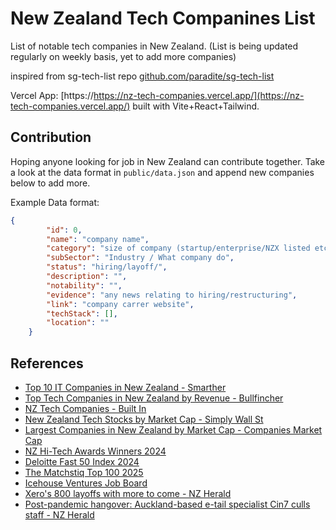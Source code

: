 # New Zealand Tech Companines List

List of notable tech companies in New Zealand. (List is being updated regularly on weekly basis, yet to add more companies)

inspired from sg-tech-list repo [github.com/paradite/sg-tech-list](https://github.com/paradite/sg-tech-list)

Vercel App: [https://https://nz-tech-companies.vercel.app/](https://nz-tech-companies.vercel.app/)
built with Vite+React+Tailwind.

## Contribution

Hoping anyone looking for job in New Zealand can contribute together.
Take a look at the data format in `public/data.json` and append new companies below to add more.

Example Data format:
```json
{
        "id": 0,
        "name": "company name",
        "category": "size of company (startup/enterprise/NZX listed etc)",
        "subSector": "Industry / What company do",
        "status": "hiring/layoff/",
        "description": "",
        "notability": "",
        "evidence": "any news relating to hiring/restructuring",
        "link": "company carrer website",
        "techStack": [],
        "location": ""
    }
```

## References

- [Top 10 IT Companies in New Zealand - Smarther](https://www.smarther.co/company/top-10-it-companies-in-new-zealand)
- [Top Tech Companies in New Zealand by Revenue - Bullfincher](https://bullfincher.io/ranking/top-tech-companies-in-new-zealand-by-revenue)
- [NZ Tech Companies - Built In](https://builtin.com/articles/nz-tech-companies)
- [New Zealand Tech Stocks by Market Cap - Simply Wall St](https://simplywall.st/stocks/nz/tech/market-cap-large)
- [Largest Companies in New Zealand by Market Cap - Companies Market Cap](https://companiesmarketcap.com/new-zealand/largest-companies-in-new-zealand-by-market-cap/)
- [NZ Hi-Tech Awards Winners 2024](https://www.hitech.org.nz/more/news/202-nz-hi-tech-awards-winners-announced/)
- [Deloitte Fast 50 Index 2024](https://www.deloitte.com/content/dam/assets-zone1/nz/en/docs/services/deloitte-private/2024-deloitte-fast-50-index.pdf)
- [The Matchstiq Top 100 2025](https://www.matchstiq.io/the-matchstiq-top-100-2025)
- [Icehouse Ventures Job Board](https://jobs.icehouseventures.co.nz/companies)
- [Xero's 800 layoffs with more to come - NZ Herald](https://www.nzherald.co.nz/business/xeros-800-layoffs-with-more-to-come-the-country-in-the-firing-line/OVCCHBVSGFAMBGQQRHHANREBSY/)
- [Post-pandemic hangover: Auckland-based e-tail specialist Cin7 culls staff - NZ Herald](https://www.nzherald.co.nz/business/post-pandemic-hangover-auckland-based-e-tail-specialist-cin7-culls-staff/3ZF4L4NA2RCSZCO3LHPKOZBNYQ/)